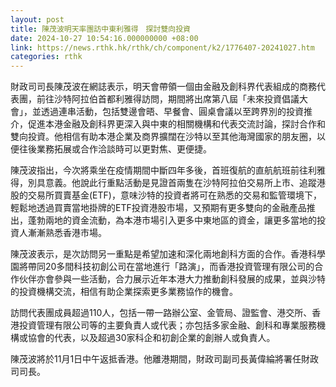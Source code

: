 ```yaml
---
layout: post
title: 陳茂波明天率團訪中東利雅得　探討雙向投資　
date: 2024-10-27 10:54:16.000000000 +08:00
link: https://news.rthk.hk/rthk/ch/component/k2/1776407-20241027.htm
categories: rthk
---
```


財政司司長陳茂波在網誌表示，明天會帶領一個由金融及創科界代表組成的商務代表團，前往沙特阿拉伯首都利雅得訪問，期間將出席第八屆「未來投資倡議大會」，並透過連串活動，包括雙邊會晤、早餐會、圓桌會議以至跨界別的投資推介，促進本港金融及創科界更深入與中東的相關機構和代表交流討論，探討合作和雙向投資。他相信有助本港企業及商界擴闊在沙特以至其他海灣國家的朋友圈，以便往後業務拓展或合作洽談時可以更對焦、更便捷。

陳茂波指出，今次將乘坐在疫情期間中斷四年多後，首班復航的直航航班前往利雅得，別具意義。他說此行重點活動是見證首兩隻在沙特阿拉伯交易所上市、追蹤港股的交易所買賣基金(ETF)，意味沙特的投資者將可在熟悉的交易和監管環境下，輕鬆地透過買賣當地掛牌的ETF投資港股市場，又預期有更多雙向的金融產品推出，蓬勃兩地的資金流動，為本港市場引入更多中東地區的資金，讓更多當地的投資人漸漸熟悉香港市場。

陳茂波表示，是次訪問另一重點是希望加速和深化兩地創科方面的合作。香港科學園將帶同20多間科技初創公司在當地進行「路演」，而香港投資管理有限公司的合作伙伴亦會參與一些活動，合力展示近年本港大力推動創科發展的成果，並與沙特的投資機構交流，相信有助企業探索更多業務協作的機會。

訪問代表團成員超過110人，包括一帶一路辦公室、金管局、證監會、港交所、香港投資管理有限公司等的主要負責人或代表；亦包括多家金融、創科和專業服務機構或協會的代表，以及超過30家科企和初創企業的創辦人或負責人。

陳茂波將於11月1日中午返抵香港。他離港期間，財政司副司長黃偉綸將署任財政司司長。
